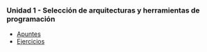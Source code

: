 ### Unidad 1 - Selección de arquitecturas y herramientas de programación

-   [Apuntes](./apuntes/)
-   [Ejercicios](./ejercicios/)
